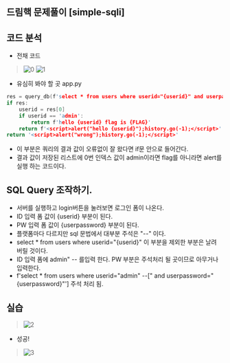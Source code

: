 ## 드림핵 문제풀이 [simple-sqli]

## 코드 분석
- 전채 코드
> ![0](https://github.com/hanmin0512/dreamhack_simple_sqli/assets/37041208/0f7b1dea-c965-497b-847f-e9cfc2a4ceff)
> ![1](https://github.com/hanmin0512/dreamhack_simple_sqli/assets/37041208/cf3b409e-3424-4c79-b8f1-679ec126eb7e)
- 유심히 봐야 할 곳 app.py
```c
res = query_db(f'select * from users where userid="{userid}" and userpassword="{userpassword}"')
if res:
    userid = res[0]
    if userid == 'admin':
        return f'hello {userid} flag is {FLAG}'
    return f'<script>alert("hello {userid}");history.go(-1);</script>'
return '<script>alert("wrong");history.go(-1);</script>'
```
- 이 부분은 쿼리의 결과 값이 오류없이 잘 왔다면 if문 안으로 들어간다.
- 결과 값이 저장된 리스트에 0번 인덱스 값이 admin이라면 flag를 아니라면 alert를 실행 하는 코드이다.

## SQL Query 조작하기.
- 서버를 실행하고 login버튼을 눌러보면 로그인 폼이 나온다.
- ID 입력 폼 값이 {userid} 부분이 된다.
- PW 입력 폼 값이 {userpassword} 부분이 된다.
- 플랫폼마다 다르지만 sql 문법에서 대부분 주석은 "--" 이다.
- select * from users where userid="{userid}" 이 부분을 제외한 부분은 날려 버릴 것이다.
- ID 입력 폼에 admin" -- 를입력 한다. PW 부분은 주석처리 될 곳이므로 아무거나 입력한다.
- f'select * from users where userid="admin" --[" and userpassword="{userpassword}"'] 주석 처리 됨.

## 실습
> ![2](https://github.com/hanmin0512/dreamhack_simple_sqli/assets/37041208/24dde3a5-0094-42be-b994-1556d8ca3693)

- 성공!
> ![3](https://github.com/hanmin0512/dreamhack_simple_sqli/assets/37041208/84516de8-b3b0-489a-91b3-2dbbca65268a)



